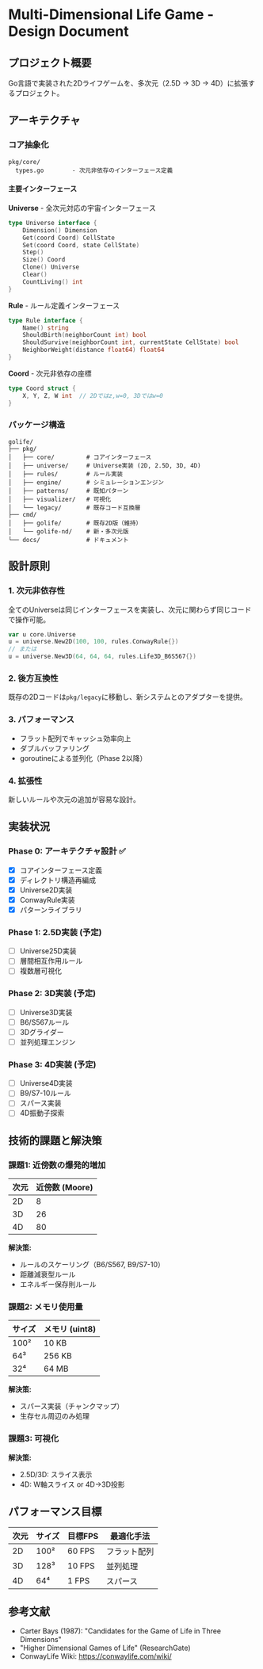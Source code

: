 # Multi-Dimensional Life Game - Design Document

## プロジェクト概要

Go言語で実装された2Dライフゲームを、多次元（2.5D → 3D → 4D）に拡張するプロジェクト。

## アーキテクチャ

### コア抽象化

```
pkg/core/
  types.go        - 次元非依存のインターフェース定義
```

#### 主要インターフェース

**Universe** - 全次元対応の宇宙インターフェース
```go
type Universe interface {
    Dimension() Dimension
    Get(coord Coord) CellState
    Set(coord Coord, state CellState)
    Step()
    Size() Coord
    Clone() Universe
    Clear()
    CountLiving() int
}
```

**Rule** - ルール定義インターフェース
```go
type Rule interface {
    Name() string
    ShouldBirth(neighborCount int) bool
    ShouldSurvive(neighborCount int, currentState CellState) bool
    NeighborWeight(distance float64) float64
}
```

**Coord** - 次元非依存の座標
```go
type Coord struct {
    X, Y, Z, W int  // 2Dではz,w=0, 3Dではw=0
}
```

### パッケージ構造

```
golife/
├── pkg/
│   ├── core/         # コアインターフェース
│   ├── universe/     # Universe実装 (2D, 2.5D, 3D, 4D)
│   ├── rules/        # ルール実装
│   ├── engine/       # シミュレーションエンジン
│   ├── patterns/     # 既知パターン
│   ├── visualizer/   # 可視化
│   └── legacy/       # 既存コード互換層
├── cmd/
│   ├── golife/       # 既存2D版（維持）
│   └── golife-nd/    # 新・多次元版
└── docs/             # ドキュメント
```

## 設計原則

### 1. 次元非依存性

全てのUniverseは同じインターフェースを実装し、次元に関わらず同じコードで操作可能。

```go
var u core.Universe
u = universe.New2D(100, 100, rules.ConwayRule{})
// または
u = universe.New3D(64, 64, 64, rules.Life3D_B6S567{})
```

### 2. 後方互換性

既存の2Dコードは`pkg/legacy`に移動し、新システムとのアダプターを提供。

### 3. パフォーマンス

- フラット配列でキャッシュ効率向上
- ダブルバッファリング
- goroutineによる並列化（Phase 2以降）

### 4. 拡張性

新しいルールや次元の追加が容易な設計。

## 実装状況

### Phase 0: アーキテクチャ設計 ✅

- [x] コアインターフェース定義
- [x] ディレクトリ構造再編成
- [x] Universe2D実装
- [x] ConwayRule実装
- [x] パターンライブラリ

### Phase 1: 2.5D実装 (予定)

- [ ] Universe25D実装
- [ ] 層間相互作用ルール
- [ ] 複数層可視化

### Phase 2: 3D実装 (予定)

- [ ] Universe3D実装
- [ ] B6/S567ルール
- [ ] 3Dグライダー
- [ ] 並列処理エンジン

### Phase 3: 4D実装 (予定)

- [ ] Universe4D実装
- [ ] B9/S7-10ルール
- [ ] スパース実装
- [ ] 4D振動子探索

## 技術的課題と解決策

### 課題1: 近傍数の爆発的増加

| 次元 | 近傍数 (Moore) |
|-----|---------------|
| 2D  | 8             |
| 3D  | 26            |
| 4D  | 80            |

**解決策:**
- ルールのスケーリング（B6/S567, B9/S7-10）
- 距離減衰型ルール
- エネルギー保存則ルール

### 課題2: メモリ使用量

| サイズ    | メモリ (uint8) |
|----------|---------------|
| 100²     | 10 KB         |
| 64³      | 256 KB        |
| 32⁴      | 64 MB         |

**解決策:**
- スパース実装（チャンクマップ）
- 生存セル周辺のみ処理

### 課題3: 可視化

**解決策:**
- 2.5D/3D: スライス表示
- 4D: W軸スライス or 4D→3D投影

## パフォーマンス目標

| 次元 | サイズ  | 目標FPS | 最適化手法 |
|-----|--------|---------|-----------|
| 2D  | 100²   | 60 FPS  | フラット配列 |
| 3D  | 128³   | 10 FPS  | 並列処理 |
| 4D  | 64⁴    | 1 FPS   | スパース |

## 参考文献

- Carter Bays (1987): "Candidates for the Game of Life in Three Dimensions"
- "Higher Dimensional Games of Life" (ResearchGate)
- ConwayLife Wiki: https://conwaylife.com/wiki/
